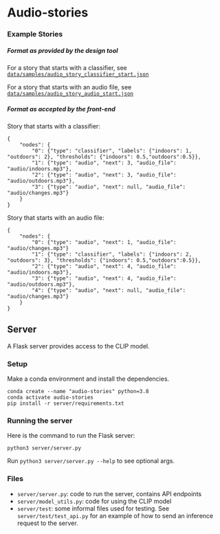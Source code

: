# Audio-stories

### Example Stories

##### Format as provided by the design tool

For a story that starts with a classifier, see [`data/samples/audio_story_classifier_start.json`](data/samples/audio_story_classifier_start.json)

For a story that starts with an audio file, see [`data/samples/audio_story_audio_start.json`](data/samples/audio_story_audio_start.json)

##### Format as accepted by the front-end

Story that starts with a classifier:
```
{
    "nodes": {
        "0": {"type": "classifier", "labels": {"indoors": 1, "outdoors": 2}, "thresholds": {"indoors": 0.5,"outdoors":0.5}},
        "1": {"type": "audio", "next": 3, "audio_file": "audio/indoors.mp3"},
        "2": {"type": "audio", "next": 3, "audio_file": "audio/outdoors.mp3"},
        "3": {"type": "audio", "next": null, "audio_file": "audio/changes.mp3"}
    }
}
```
Story that starts with an audio file:
```
{
    "nodes": {
        "0": {"type": "audio", "next": 1, "audio_file": "audio/changes.mp3"}
        "1": {"type": "classifier", "labels": {"indoors": 2, "outdoors": 3}, "thresholds": {"indoors": 0.5,"outdoors":0.5}},
        "2": {"type": "audio", "next": 4, "audio_file": "audio/indoors.mp3"},
        "3": {"type": "audio", "next": 4, "audio_file": "audio/outdoors.mp3"},
        "4": {"type": "audio", "next": null, "audio_file": "audio/changes.mp3"}
    }
}
```

## Server

A Flask server provides access to the CLIP model.

### Setup

Make a conda environment and install the dependencies.

```
conda create --name "audio-stories" python=3.8
conda activate audio-stories
pip install -r server/requirements.txt
```

### Running the server

Here is the command to run the Flask server: 

```
python3 server/server.py
```

Run `python3 server/server.py --help` to see optional args.

### Files

- `server/server.py`: code to run the server, contains API endpoints
- `server/model_utils.py`: code for using the CLIP model 
- `server/test`: some informal files used for testing. See `server/test/test_api.py` for an example of how to send an inference request to the server.


